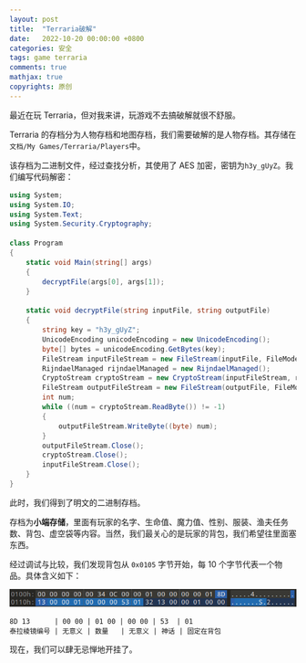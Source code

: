 ```yaml
---
layout: post
title:  "Terraria破解"
date:   2022-10-20 00:00:00 +0800
categories: 安全
tags: game terraria
comments: true
mathjax: true
copyrights: 原创
---
```


最近在玩 Terraria，但对我来讲，玩游戏不去搞破解就很不舒服。

Terraria 的存档分为人物存档和地图存档，我们需要破解的是人物存档。其存储在`文档/My Games/Terraria/Players`中。

该存档为二进制文件，经过查找分析，其使用了 AES 加密，密钥为`h3y_gUyZ`。我们编写代码解密：

```c#
using System;
using System.IO;
using System.Text;
using System.Security.Cryptography;

class Program
{
    static void Main(string[] args)
    {
        decryptFile(args[0], args[1]);
    }

    static void decryptFile(string inputFile, string outputFile)
    {
        string key = "h3y_gUyZ";
        UnicodeEncoding unicodeEncoding = new UnicodeEncoding();
        byte[] bytes = unicodeEncoding.GetBytes(key);
        FileStream inputFileStream = new FileStream(inputFile, FileMode.Open);
        RijndaelManaged rijndaelManaged = new RijndaelManaged();
        CryptoStream cryptoStream = new CryptoStream(inputFileStream, rijndaelManaged.CreateDecryptor(bytes, bytes), CryptoStreamMode.Read);
        FileStream outputFileStream = new FileStream(outputFile, FileMode.Create);
        int num;
        while ((num = cryptoStream.ReadByte()) != -1)
        {
            outputFileStream.WriteByte((byte) num);
        }
        outputFileStream.Close();
        cryptoStream.Close();
        inputFileStream.Close();
    }
}
```

此时，我们得到了明文的二进制存档。

存档为**小端存储**，里面有玩家的名字、生命值、魔力值、性别、服装、渔夫任务数、背包、虚空袋等内容。当然，我们最关心的是玩家的背包，我们希望往里面塞东西。

经过调试与比较，我们发现背包从 `0x0105` 字节开始，每 10 个字节代表一个物品。具体含义如下：

![terraria1](/assets/post/images/terraria1.png)

```plaintext
8D 13      | 00 00 | 01 00 | 00 00 | 53  | 01
泰拉棱镜编号 | 无意义 | 数量   | 无意义 | 神话 | 固定在背包
```

现在，我们可以肆无忌惮地开挂了。

